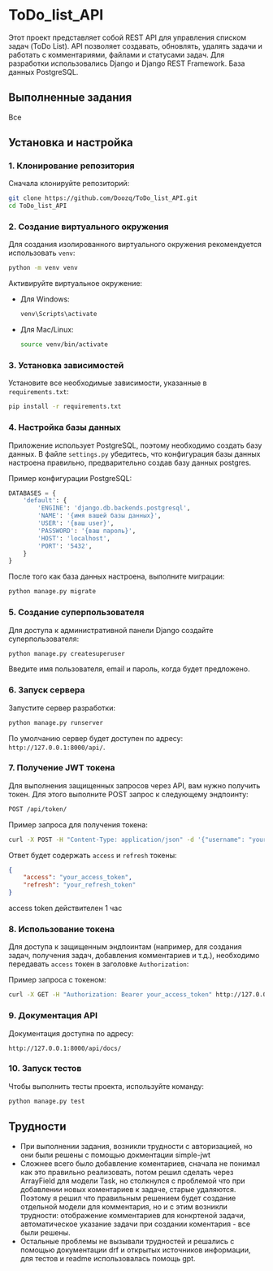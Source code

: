 # ToDo_list_API

Этот проект представляет собой REST API для управления списком задач (ToDo List). API позволяет создавать, обновлять, удалять задачи и работать с комментариями, файлами и статусами задач. Для разработки использовались Django и Django REST Framework. База данных PostgreSQL.

## Выполненные задания

Все

## Установка и настройка

### 1. Клонирование репозитория

Сначала клонируйте репозиторий:

```bash
git clone https://github.com/Doozq/ToDo_list_API.git
cd ToDo_list_API
```

### 2. Создание виртуального окружения

Для создания изолированного виртуального окружения рекомендуется использовать `venv`:

```bash
python -m venv venv
```

Активируйте виртуальное окружение:

- Для Windows:
  ```bash
  venv\Scripts\activate
  ```

- Для Mac/Linux:
  ```bash
  source venv/bin/activate
  ```

### 3. Установка зависимостей

Установите все необходимые зависимости, указанные в `requirements.txt`:

```bash
pip install -r requirements.txt
```

### 4. Настройка базы данных

Приложение использует PostgreSQL, поэтому необходимо создать базу данных. В файле `settings.py` убедитесь, что конфигурация базы данных настроена правильно, предварительно создав базу данных postgres.

Пример конфигурации PostgreSQL:

```python
DATABASES = {
    'default': {
        'ENGINE': 'django.db.backends.postgresql',
        'NAME': '{имя вашей базы данных}',
        'USER': '{ваш user}',
        'PASSWORD': '{ваш пароль}',
        'HOST': 'localhost',
        'PORT': '5432',
    }
}
```

После того как база данных настроена, выполните миграции:

```bash
python manage.py migrate
```

### 5. Создание суперпользователя

Для доступа к административной панели Django создайте суперпользователя:

```bash
python manage.py createsuperuser
```

Введите имя пользователя, email и пароль, когда будет предложено.

### 6. Запуск сервера

Запустите сервер разработки:

```bash
python manage.py runserver
```

По умолчанию сервер будет доступен по адресу: `http://127.0.0.1:8000/api/`.

### 7. Получение JWT токена

Для выполнения защищенных запросов через API, вам нужно получить токен. Для этого выполните POST запрос к следующему эндпоинту:

```bash
POST /api/token/
```

Пример запроса для получения токена:

```bash
curl -X POST -H "Content-Type: application/json" -d '{"username": "your_username", "password": "your_password"}' http://127.0.0.1:8000/api/token/
```

Ответ будет содержать `access` и `refresh` токены:

```json
{
    "access": "your_access_token",
    "refresh": "your_refresh_token"
}
```
access token действителен 1 час


### 8. Использование токена

Для доступа к защищенным эндпоинтам (например, для создания задач, получения задач, добавления комментариев и т.д.), необходимо передавать `access` токен в заголовке `Authorization`:

Пример запроса с токеном:

```bash
curl -X GET -H "Authorization: Bearer your_access_token" http://127.0.0.1:8000/api/tasks/
```

### 9. Документация API

Документация доступна по адресу:

```
http://127.0.0.1:8000/api/docs/
```

### 10. Запуск тестов

Чтобы выполнить тесты проекта, используйте команду:

```bash
python manage.py test
```

## Трудности
- При выполнении задания, возникли трудности с авторизацией, но они были решены с помощью докментации simple-jwt
- Сложнее всего было добавление коментариев, сначала не понимал как это правильно реализовать, потом решил сделать через ArrayField для модели Task, но столкнулся с проблемой что при добавлении новых коментариев к задаче, старые удаляются. Поэтому я решил что правильным решением будет создание отдельной модели для комментария, но и с этим возникли трудности: отображение комментариев для конкртеной задачи, автоматическое указание задачи при создании коментария - все были решены.
- Остальные проблемы не вызывали трудностей и решались с помощью документации drf и открытых источников информации, для тестов и readme использовалась помощь gpt.